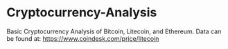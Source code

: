 # Cryptocurrency-Analysis
Basic Cryptocurrency Analysis of Bitcoin, Litecoin, and Ethereum. 
Data can be found at: https://www.coindesk.com/price/litecoin
